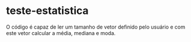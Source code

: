 # teste-estatistica
  O código é capaz de ler um tamanho de vetor definido pelo usuário e com este vetor calcular a média, mediana e moda.
   
